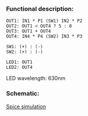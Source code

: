 ### Functional description:
```
OUT1: IN1 * P1 (SW1) IN2 * P2
OUT2: OUT1 < OUT4 ? 5 : 0
OUT3: OUT1 + OUT4
OUT4: IN4 * P4 (SW2) IN3 * P3

SW1: (+) : (-)
SW2: (+) : (-)

LED1: OUT1
LED2: OUT4
```
LED wavelength: 630nm

### Schematic:

[Spice simulation](Mixer.asc)
